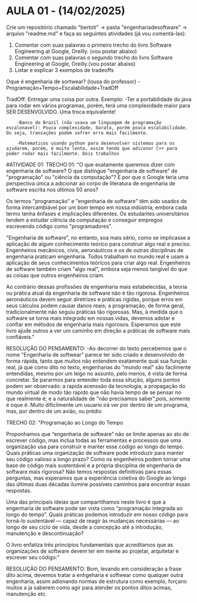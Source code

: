 # AULA 01 - (14/02/2025)
Crie um repositório chamado "bertoti" -> pasta "engenhariadesoftware" -> arquivo "readme.md" e faça as seguintes atividades (já vou comentá-las):

 1. Comentar com suas palavras o primeiro trecho do livro Software Engineering at Google, Oreilly. (vou postar abaixo)
 2. Comentar com suas palavras o segundo trecho do livro Software Engineering at Google, Oreilly.(vou postar abaixo)
 3. Listar e explicar 3 exemplos de tradeoffs


Oque é engenharia de sortwear? (lousa do professor)
-Programação+Tempo+Escalabilidade+TradOff

TradOff: Entregar uma coisa por outra. 
Exemplo: -Ter a portabilidade do java para rodar em vários programas, porém, terá uma complexidade maior para SER DESENVOLVIDO. Uma troca equivalente!
        
        -Banco do Brazil (não usava um linguagem de programação escalonavel): Pouca complexidade, barata, porém pouca escalabilidade. Ou seja, transações podem sofrer erro mais facilmente.
        
        -Matematicos usando python para desenvolver sistemas para os ajudarem, porém, é muito lento, assim tendo que adiconar C++ para poder rodar mais facilmente. Dois trabalhos




#ATIVIDADE 01:
TRECHO 01: 
"O que exatamente queremos dizer com engenharia de software? O que distingue "engenharia de software" de "programação" ou "ciência da computação"? E por que o Google teria uma perspectiva única a adicionar ao corpo de literatura de engenharia de software escrita nos últimos 50 anos?

Os termos "programação" e "engenharia de software" têm sido usados de forma intercambiável por um bom tempo em nossa indústria, embora cada termo tenha ênfases e implicações diferentes. Os estudantes universitários tendem a estudar ciência da computação e conseguir empregos escrevendo código como "programadores".

"Engenharia de software", no entanto, soa mais sério, como se implicasse a aplicação de algum conhecimento teórico para construir algo real e preciso. Engenheiros mecânicos, civis, aeronáuticos e os de outras disciplinas de engenharia praticam engenharia. Todos trabalham no mundo real e usam a aplicação de seus conhecimentos teóricos para criar algo real. Engenheiros de software também criam "algo real", embora seja menos tangível do que as coisas que outros engenheiros criam.

Ao contrário dessas profissões de engenharia mais estabelecidas, a teoria ou prática atual da engenharia de software não é tão rigorosa. Engenheiros aeronáuticos devem seguir diretrizes e práticas rígidas, porque erros em seus cálculos podem causar danos reais; a programação, de forma geral, tradicionalmente não seguiu práticas tão rigorosas. Mas, à medida que o software se torna mais integrado em nossas vidas, devemos adotar e confiar em métodos de engenharia mais rigorosos. Esperamos que este livro ajude outros a ver um caminho em direção a práticas de software mais confiáveis."

RESOLUÇÃO DO PENSAMENTO:
-Ao decorrer do texto percebemos que o nome "Engenharia de softwear" parece ter sido criado e desenvolvido de forma rápida, tanto que muitos não entendem exatamente qual sua função real, já que como dito no texto, engenharias do "mundo real" são facilmente entendidas, mesmo por um leigo no assunto, pelo menos, é vista de forma concretar. Se pararmos para entender toda essa situção, alguns pontos podem ser observado: a rapida acenssão da tecnologia; a propagação do mundo virtual de modo tão rapido que não havia tempo de se pensar no que realmente é; e a naturalidade de "não precisamos saber",pois, somente é oque é. Muito dificilmente um usuario irá ver por dentro de um programa, mas, por dentro de um avião, ou prédio 



TRECHO 02: 
"Programação ao Longo do Tempo

Proponhamos que “engenharia de software” não se limite apenas ao ato de escrever código, mas inclua todas as ferramentas e processos que uma organização usa para construir e manter esse código ao longo do tempo. Quais práticas uma organização de software pode introduzir para manter seu código valioso a longo prazo? Como os engenheiros podem tornar uma base de código mais sustentável e a própria disciplina de engenharia de software mais rigorosa? Não temos respostas definitivas para essas perguntas, mas esperamos que a experiência coletiva do Google ao longo das últimas duas décadas ilumine possíveis caminhos para encontrar essas respostas.

Uma das principais ideias que compartilhamos neste livro é que a engenharia de software pode ser vista como “programação integrada ao longo do tempo”. Quais práticas podemos introduzir em nosso código para torná-lo sustentável — capaz de reagir às mudanças necessárias — ao longo de seu ciclo de vida, desde a concepção até a introdução, manutenção e descontinuação?

O livro enfatiza três princípios fundamentais que acreditamos que as organizações de software devem ter em mente ao projetar, arquitetar e escrever seu código:"

RESOLUÇÃO DO PENSAMENTO:
Bom, levando em consideração a frase dito acima, devemos tratar a enhgeharia e softwear como qualquer outra engenharia, assim adionando normas de estrutura como exemplo, forçano muitos a ja saberem como agir para atender os pontos ditos acimas, manutenção etc.

